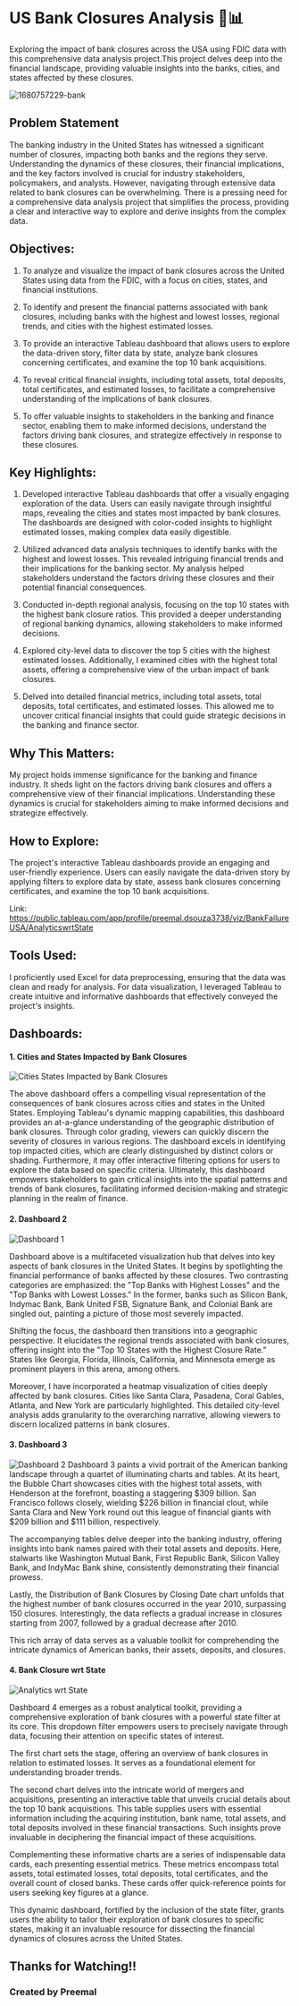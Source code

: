 # US Bank Closures Analysis 🏦📊
Exploring the impact of bank closures across the USA using FDIC data with this comprehensive data analysis project.This project delves deep into the financial landscape, providing valuable insights into the banks, cities, and states affected by these closures.


![1680757229-bank](https://github.com/preemaldsouzaa/US-Bank-Closures-Analysis/assets/117831091/c55a4441-5182-4d17-bdab-15973f221865)

## Problem Statement
The banking industry in the United States has witnessed a significant number of closures, impacting both banks and the regions they serve. Understanding the dynamics of these closures, their financial implications, and the key factors involved is crucial for industry stakeholders, policymakers, and analysts. However, navigating through extensive data related to bank closures can be overwhelming. There is a pressing need for a comprehensive data analysis project that simplifies the process, providing a clear and interactive way to explore and derive insights from the complex data.

## Objectives:
1. To analyze and visualize the impact of bank closures across the United States using data from the FDIC, with a focus on cities, states, and financial institutions.

2. To identify and present the financial patterns associated with bank closures, including banks with the highest and lowest losses, regional trends, and cities with the highest estimated losses.

3. To provide an interactive Tableau dashboard that allows users to explore the data-driven story, filter data by state, analyze bank closures concerning certificates, and examine the top 10 bank acquisitions.

4. To reveal critical financial insights, including total assets, total deposits, total certificates, and estimated losses, to facilitate a comprehensive understanding of the implications of bank closures.

5. To offer valuable insights to stakeholders in the banking and finance sector, enabling them to make informed decisions, understand the factors driving bank closures, and strategize effectively in response to these closures.

## Key Highlights:

1. Developed interactive Tableau dashboards that offer a visually engaging exploration of the data. Users can easily navigate through insightful maps, revealing the cities and states most impacted by bank closures. The dashboards are designed with color-coded insights to highlight estimated losses, making complex data easily digestible.

2. Utilized advanced data analysis techniques to identify banks with the highest and lowest losses. This revealed intriguing financial trends and their implications for the banking sector. My analysis helped stakeholders understand the factors driving these closures and their potential financial consequences.

3. Conducted in-depth regional analysis, focusing on the top 10 states with the highest bank closure ratios. This provided a deeper understanding of regional banking dynamics, allowing stakeholders to make informed decisions.

4. Explored city-level data to discover the top 5 cities with the highest estimated losses. Additionally, I examined cities with the highest total assets, offering a comprehensive view of the urban impact of bank closures.

5. Delved into detailed financial metrics, including total assets, total deposits, total certificates, and estimated losses. This allowed me to uncover critical financial insights that could guide strategic decisions in the banking and finance sector.

## Why This Matters:
My project holds immense significance for the banking and finance industry. It sheds light on the factors driving bank closures and offers a comprehensive view of their financial implications. Understanding these dynamics is crucial for stakeholders aiming to make informed decisions and strategize effectively.

## How to Explore:
The project's interactive Tableau dashboards provide an engaging and user-friendly experience. Users can easily navigate the data-driven story by applying filters to explore data by state, assess bank closures concerning certificates, and examine the top 10 bank acquisitions.

Link: https://public.tableau.com/app/profile/preemal.dsouza3738/viz/BankFailureUSA/AnalyticswrtState

## Tools Used:
I proficiently used Excel for data preprocessing, ensuring that the data was clean and ready for analysis. For data visualization, I leveraged Tableau to create intuitive and informative dashboards that effectively conveyed the project's insights.

## Dashboards:

#### 1. Cities and States Impacted by Bank Closures
![Cities   States Impacted by Bank Closures](https://github.com/preemaldsouzaa/US-Bank-Closures-Analysis/assets/117831091/24b97ffe-367e-4b92-857a-030ea25fbb01)

The above dashboard offers a compelling visual representation of the consequences of bank closures across cities and states in the United States. Employing Tableau's dynamic mapping capabilities, this dashboard provides an at-a-glance understanding of the geographic distribution of bank closures. Through color grading, viewers can quickly discern the severity of closures in various regions. The dashboard excels in identifying top impacted cities, which are clearly distinguished by distinct colors or shading. Furthermore, it may offer interactive filtering options for users to explore the data based on specific criteria. Ultimately, this dashboard empowers stakeholders to gain critical insights into the spatial patterns and trends of bank closures, facilitating informed decision-making and strategic planning in the realm of finance.


#### 2. Dashboard 2

![Dashboard 1](https://github.com/preemaldsouzaa/US-Bank-Closures-Analysis/assets/117831091/2e012fa7-e7b4-4255-96fe-7535f4a912c4)

Dashboard above is a multifaceted visualization hub that delves into key aspects of bank closures in the United States. It begins by spotlighting the financial performance of banks affected by these closures. Two contrasting categories are emphasized: the "Top Banks with Highest Losses" and the "Top Banks with Lowest Losses." In the former, banks such as Silicon Bank, Indymac Bank, Bank United FSB, Signature Bank, and Colonial Bank are singled out, painting a picture of those most severely impacted.

Shifting the focus, the dashboard then transitions into a geographic perspective. It elucidates the regional trends associated with bank closures, offering insight into the "Top 10 States with the Highest Closure Rate." States like Georgia, Florida, Illinois, California, and Minnesota emerge as prominent players in this arena, among others.

Moreover, I have incorporated a heatmap visualization of cities deeply affected by bank closures. Cities like Santa Clara, Pasadena, Coral Gables, Atlanta, and New York are particularly highlighted. This detailed city-level analysis adds granularity to the overarching narrative, allowing viewers to discern localized patterns in bank closures.

#### 3. Dashboard 3
![Dashboard 2](https://github.com/preemaldsouzaa/US-Bank-Closures-Analysis/assets/117831091/170ca427-660a-41da-bc39-2bd283994dd8)
Dashboard 3 paints a vivid portrait of the American banking landscape through a quartet of illuminating charts and tables. At its heart, the Bubble Chart showcases cities with the highest total assets, with Henderson at the forefront, boasting a staggering $309 billion. San Francisco follows closely, wielding $226 billion in financial clout, while Santa Clara and New York round out this league of financial giants with $209 billion and $111 billion, respectively. 

The accompanying tables delve deeper into the banking industry, offering insights into bank names paired with their total assets and deposits. Here, stalwarts like Washington Mutual Bank, First Republic Bank, Silicon Valley Bank, and IndyMac Bank shine, consistently demonstrating their financial prowess. 

Lastly, the Distribution of Bank Closures by Closing Date chart unfolds that the highest number of bank closures occurred in the year 2010, surpassing 150 closures. Interestingly, the data reflects a gradual increase in closures starting from 2007, followed by a gradual decrease after 2010. 

This rich array of data serves as a valuable toolkit for comprehending the intricate dynamics of American banks, their assets, deposits, and closures.

#### 4. Bank Closure wrt State
![Analytics wrt State](https://github.com/preemaldsouzaa/US-Bank-Closures-Analysis/assets/117831091/c7ae4f23-f0ea-4de3-9332-70cf2c1cc8b7)

Dashboard 4 emerges as a robust analytical toolkit, providing a comprehensive exploration of bank closures with a powerful state filter at its core. This dropdown filter empowers users to precisely navigate through data, focusing their attention on specific states of interest.

The first chart sets the stage, offering an overview of bank closures in relation to estimated losses. It serves as a foundational element for understanding broader trends.

The second chart delves into the intricate world of mergers and acquisitions, presenting an interactive table that unveils crucial details about the top 10 bank acquisitions. This table supplies users with essential information including the acquiring institution, bank name, total assets, and total deposits involved in these financial transactions. Such insights prove invaluable in deciphering the financial impact of these acquisitions.

Complementing these informative charts are a series of indispensable data cards, each presenting essential metrics. These metrics encompass total assets, total estimated losses, total deposits, total certificates, and the overall count of closed banks. These cards offer quick-reference points for users seeking key figures at a glance.

This dynamic dashboard, fortified by the inclusion of the state filter, grants users the ability to tailor their exploration of bank closures to specific states, making it an invaluable resource for dissecting the financial dynamics of closures across the United States.

## Thanks for Watching!!
### Created by Preemal
